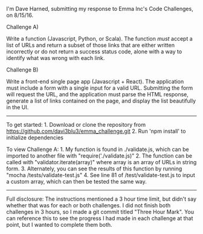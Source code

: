 I'm Dave Harned, submitting my response to Emma Inc's Code Challenges, on 8/15/16.

Challenge A)

Write a function (Javascript, Python, or Scala).
The function *must* accept a list of URLs and return a subset of those links that are either written incorrectly or do not return a success status code, alone with a way to identify what was wrong with each link.

Challenge B)

Write a front-end single page app (Javascript + React).
The application must include a form with a single input for a valid URL. Submitting the form will request the URL, and the application must parse the HTML response, generate a list of links contained on the page, and display the list beautifully in the UI.

--------
To get started:
	1. Download or clone the repository from https://github.com/davi3blu3/emma_challenge.git
	2. Run 'npm install' to initialize dependencies

To view Challenge A:
	1. My function is found in ./validate.js, which can be imported to another file with "require('./validate.js)"
	2. The function can be called with "validator.iterate(array)" where array is an array of URLs in string form.
	3. Alternately, you can see the results of this function by running "mocha /tests/validate-test.js"
	4. See line 81 of /test/validate-test.js to input a custom array, which can then be tested the same way.



--------

Full disclosure:
The instructions mentioned a 3 hour time limit, but didn't say whether that was for each or both challenges. I did not finish both challenges in 3 hours, so I made a git commit titled "Three Hour Mark". You can reference this to see the progress I had made in each challenge at that point, but I wanted to complete them both.